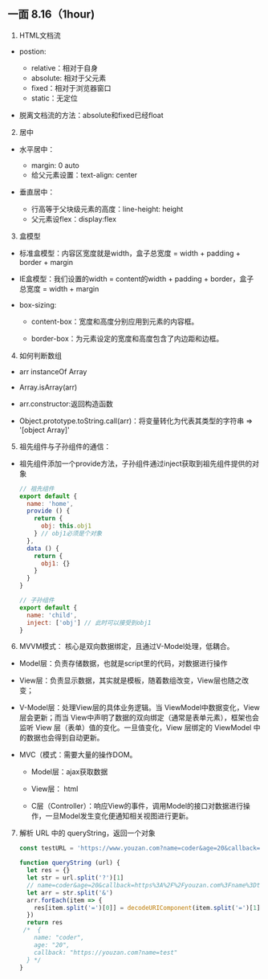 <!--
 * @Author: shaoyun
 * @Date: 2019-08-16 21:25:41
 * @LastEditors: shaoyun
 * @LastEditTime: 2019-08-17 10:53:55
 * @Description: 有赞一面
 -->
## 一面 8.16（1hour)
1. HTML文档流
  - postion: 
    - relative：相对于自身
    - absolute: 相对于父元素
    - fixed：相对于浏览器窗口
    - static：无定位

  - 脱离文档流的方法：absolute和fixed已经float

2. 居中
  - 水平居中：
    - margin: 0 auto
    - 给父元素设置：text-align: center

  - 垂直居中：
    - 行高等于父块级元素的高度：line-height: height
    - 父元素设flex：display:flex

3. 盒模型
  - 标准盒模型：内容区宽度就是width，盒子总宽度 = width + padding + border + margin
  
  - IE盒模型：我们设置的width = content的width +  padding + border，盒子总宽度 = width + margin

  - box-sizing: 
    - content-box：宽度和高度分别应用到元素的内容框。
    
    - border-box：为元素设定的宽度和高度包含了内边距和边框。

4. 如何判断数组
  - arr instanceOf Array

  - Array.isArray(arr)

  - arr.constructor:返回构造函数

  - Object.prototype.toString.call(arr)：将变量转化为代表其类型的字符串 => '[object Array]'

5. 祖先组件与子孙组件的通信：
  - 祖先组件添加一个provide方法，子孙组件通过inject获取到祖先组件提供的对象
    ```javascript
    // 祖先组件
    export default {
      name: 'home',
      provide () {
        return {
          obj: this.obj1
        } // obj1必须是个对象
      },
      data () {
        return {
          obj1: {}
        }
      }
    }

    // 子孙组件
    export default {
      name: 'child',
      inject: ['obj'] // 此时可以接受到obj1
    }
    ```

6. MVVM模式： 核心是双向数据绑定，且通过V-Model处理，低耦合。
  - Model层：负责存储数据，也就是script里的代码，对数据进行操作

  - View层：负责显示数据，其实就是模板，随着数组改变，View层也随之改变；

  - V-Model层：处理View层的具体业务逻辑。当 ViewModel中数据变化，View层会更新；而当 View中声明了数据的双向绑定（通常是表单元素），框架也会监听 View 层（表单）值的变化。一旦值变化，View 层绑定的 ViewModel 中的数据也会得到自动更新。

  - MVC（模式：需要大量的操作DOM。
    - Model层：ajax获取数据

    - View层： html

    - C层（Controller）：响应View的事件，调用Model的接口对数据进行操作，一旦Model发生变化便通知相关视图进行更新。

7. 解析 URL 中的 queryString，返回一个对象
    ```javascript
    const testURL = 'https://www.youzan.com?name=coder&age=20&callback=https%3A%2F%2Fyouzan.com%3Fname%3Dtest'

    function queryString (url) {
      let res = {}
      let str = url.split('?')[1] 
      // name=coder&age=20&callback=https%3A%2F%2Fyouzan.com%3Fname%3Dtest
      let arr = str.split('&')
      arr.forEach(item => {
        res[item.split('=')[0]] = decodeURIComponent(item.split('=')[1])
      })
      return res
     /*  {
        name: "coder",
        age: "20",
        callback: "https://youzan.com?name=test"
      } */
    }
    ```

